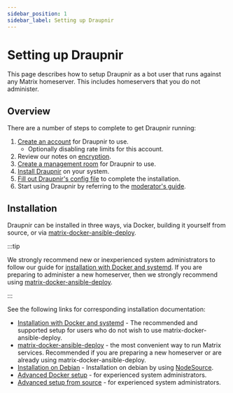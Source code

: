 ```yaml
---
sidebar_position: 1
sidebar_label: Setting up Draupnir
---
```


# Setting up Draupnir

This page describes how to setup Draupnir as a bot user that runs
against any Matrix homeserver. This includes homeservers that you do
not administer.

## Overview

There are a number of steps to complete to get Draupnir running:

1. [Create an account](./setup_draupnir_account) for Draupnir to use.
    - Optionally disabling rate limits for this account.
2. Review our notes on [encryption](./encryption).
3. [Create a management room](./setup_management_room) for Draupnir to use.
4. [Install Draupnir](#installation) on your system.
5. [Fill out Draupnir's config file](./starting_draupnir) to complete
   the installation.
6. Start using Draupnir by referring to the [moderator's guide](../moderator/setting-up-and-configuring).

## Installation

Draupnir can be installed in three ways, via Docker, building it
yourself from source, or via
[matrix-docker-ansible-deploy](https://github.com/spantaleev/matrix-docker-ansible-deploy/blob/master/docs/configuring-playbook-bot-draupnir.md).

:::tip

We strongly recommend new or inexperienced system administrators to
follow our guide for [installation with Docker and
systemd](./systemd).  If you are preparing to administer a new
homeserver, then we strongly recommend using
[matrix-docker-ansible-deploy](https://github.com/spantaleev/matrix-docker-ansible-deploy).

:::

See the following links for corresponding installation documentation:

- [Installation with Docker and systemd](./systemd.md) - The
  recommended and supported setup for users who do not wish to use
  matrix-docker-ansible-deploy.
- [matrix-docker-ansible-deploy](https://github.com/spantaleev/matrix-docker-ansible-deploy/blob/master/docs/configuring-playbook-bot-draupnir.md) -
  the most convenient way to run Matrix services. Recommended if you
  are preparing a new homeserver or are already using
  matrix-docker-ansible-deploy.
- [Installation on Debian](./setup_debian.md) - Installation on debian by using [NodeSource](https://github.com/nodesource/distributions?tab=readme-ov-file).
- [Advanced Docker setup](./setup_docker.md) - for experienced system
  administrators.
- [Advanced setup from source](./setup_selfbuild.md) - for experienced
  system administrators.
